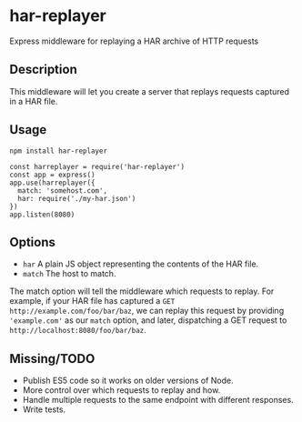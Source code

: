 # har-replayer
Express middleware for replaying a HAR archive of HTTP requests

## Description
This middleware will let you create a server that replays requests captured in
a HAR file.

## Usage

`npm install har-replayer`

```
const harreplayer = require('har-replayer')
const app = express()
app.use(harreplayer({
  match: 'somehost.com',
  har: require('./my-har.json')
})
app.listen(8080)
```

## Options

- `har` A plain JS object representing the contents of the HAR file.
- `match` The host to match.

The match option will tell the middleware which requests to replay. For 
example, if your HAR file has captured a `GET http://example.com/foo/bar/baz`,
we can replay this request by providing `'example.com'` as our `match` option,
and later, dispatching a GET request to `http://localhost:8080/foo/bar/baz`.

## Missing/TODO

- Publish ES5 code so it works on older versions of Node.
- More control over which requests to replay and how.
- Handle multiple requests to the same endpoint with different responses.
- Write tests.

